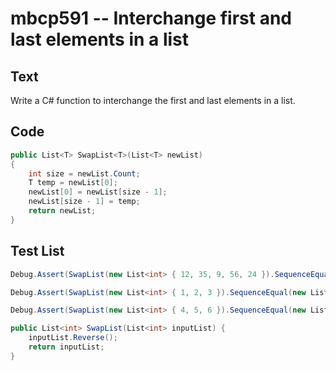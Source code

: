 # mbcp591 -- Interchange first and last elements in a list

## Text

Write a C# function to interchange the first and last elements in a list.

## Code

```csharp
public List<T> SwapList<T>(List<T> newList) 
{ 
    int size = newList.Count; 
    T temp = newList[0]; 
    newList[0] = newList[size - 1]; 
    newList[size - 1] = temp; 
    return newList; 
}
```

## Test List

```csharp
Debug.Assert(SwapList(new List<int> { 12, 35, 9, 56, 24 }).SequenceEqual(new List<int> { 24, 35, 9, 56, 12 }));
```

```csharp
Debug.Assert(SwapList(new List<int> { 1, 2, 3 }).SequenceEqual(new List<int> { 3, 2, 1 }));
```

```csharp
Debug.Assert(SwapList(new List<int> { 4, 5, 6 }).SequenceEqual(new List<int> { 6, 5, 4 }));

public List<int> SwapList(List<int> inputList) {
    inputList.Reverse();
    return inputList;
}
```
